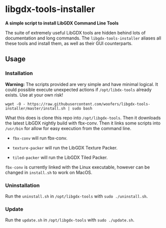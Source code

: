 # libgdx-tools-installer

**A simple script to install LibGDX Command Line Tools**

The suite of extremely useful LibGDX tools are hidden behind lots of documentation and long commands.  The `libgdx-tools-installer` aliases all these tools and install them, as well as their GUI counterparts.

## Usage

### Installation

**Warning:** The scripts provided are very simple and have minimal logical.  It could possible execute unexpected actions if `/opt/libdx-tools` already exists. Use at your own risk!

`wget -O - https://raw.githubusercontent.com/woofers/libgdx-tools-installer/master/install.sh | sudo bash`

What this does is clone this repo into `/opt/libgdx-tools`.  Then it downloads the latest LibGDX nightly build with fbx-conv.  Then it links some scripts into `/usr/bin` for allow for easy execution from the command line.

-   `fbx-conv` will run fbx-conv.

-   `texture-packer` will run the LibGDX Texture Packer.

-   `tiled-packer` will run the LibGDX Tiled Packer.

`fbx-conv` is currently linked with the Linux executable, however can be changed in `install.sh` to work on MacOS.

### Uninstallation

Run the `uninstall.sh` in `/opt/libgdx-tools` with `sudo ./uninstall.sh`.

### Update

Run the `update.sh` in `/opt/libgdx-tools` with `sudo ./update.sh`.

